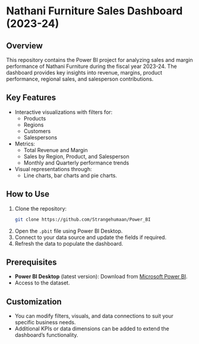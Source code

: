 # Nathani Furniture Sales Dashboard (2023-24)

## Overview
This repository contains the Power BI project for analyzing sales and margin performance of Nathani Furniture during the fiscal year 2023-24. The dashboard provides key insights into revenue, margins, product performance, regional sales, and salesperson contributions.

## Key Features
- Interactive visualizations with filters for:
  - Products
  - Regions
  - Customers
  - Salespersons
- Metrics:
  - Total Revenue and Margin
  - Sales by Region, Product, and Salesperson
  - Monthly and Quarterly performance trends
- Visual representations through:
  - Line charts, bar charts and pie charts.

## How to Use
1. Clone the repository:
   ```bash
   git clone https://github.com/Strangehumaan/Power_BI
   ```
2. Open the `.pbit` file using Power BI Desktop.
3. Connect to your data source and update the fields if required.
4. Refresh the data to populate the dashboard.

## Prerequisites
- **Power BI Desktop** (latest version): Download from [Microsoft Power BI](https://powerbi.microsoft.com/desktop/).
- Access to the dataset.

## Customization
- You can modify filters, visuals, and data connections to suit your specific business needs.
- Additional KPIs or data dimensions can be added to extend the dashboard’s functionality.


